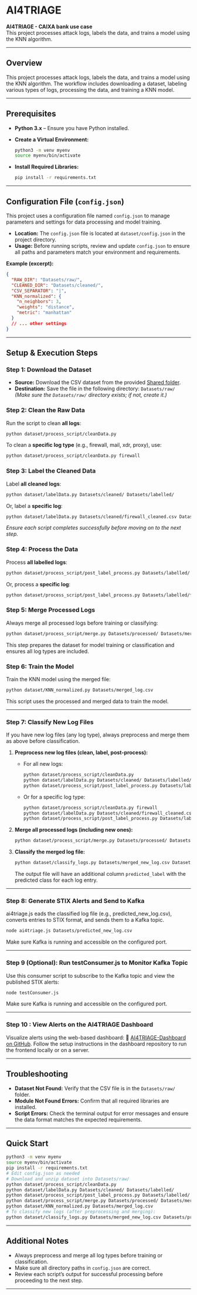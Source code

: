 # AI4TRIAGE

**AI4TRIAGE - CAIXA bank use case**  
This project processes attack logs, labels the data, and trains a model using the KNN algorithm.

---

## Overview

This project processes attack logs, labels the data, and trains a model using the KNN algorithm. The workflow includes downloading a dataset, labeling various types of logs, processing the data, and training a KNN model.

---

## Prerequisites

- **Python 3.x** – Ensure you have Python installed.

- **Create a Virtual Environment:**
  ```bash
  python3 -m venv myenv
  source myenv/bin/activate
  ```

- **Install Required Libraries:**
  ```bash
  pip install -r requirements.txt
  ```

---

## Configuration File (`config.json`)

This project uses a configuration file named `config.json` to manage parameters and settings for data processing and model training.

- **Location:** The `config.json` file is located at `dataset/config.json` in the project directory.
- **Usage:** Before running scripts, review and update `config.json` to ensure all paths and parameters match your environment and requirements.

**Example (excerpt):**
```json
{
  "RAW_DIR": "Datasets/raw/",
  "CLEANED_DIR": "Datasets/cleaned/",
  "CSV_SEPARATOR": "|",
  "KNN_normalized": {
    "n_neighbors": 3,
    "weights": "distance",
    "metric": "manhattan"
  }
  // ... other settings
}
```

---

## Setup & Execution Steps

### Step 1: Download the Dataset

- **Source:** Download the CSV dataset from the provided [Shared folder](https://tecnalia365.sharepoint.com/sites/TEAMGRP106747HORIZON/Documentos%20compartidos/General/AI4CYBER_Project/Work%20Packages/WP07%20Demonstration%20in%20Use%20Cases/Use_Cases/UC2%20(CXB)/Datasets.zip?csf=1&web=1&e=IeQIlM&CID=147571dc-8f18-4fc7-adda-8323ca2b8ec1).
- **Destination:** Save the file in the following directory: `Datasets/raw/`
  *(Make sure the `Datasets/raw/` directory exists; if not, create it.)*

### Step 2: Clean the Raw Data

Run the script to clean **all logs**:
```bash
python dataset/process_script/cleanData.py
```
To clean a **specific log type** (e.g., firewall, mail, xdr, proxy), use:
```bash
python dataset/process_script/cleanData.py firewall
```

### Step 3: Label the Cleaned Data

Label **all cleaned logs**:
```bash
python dataset/labelData.py Datasets/cleaned/ Datasets/labelled/
```
Or, label a **specific log**:
```bash
python dataset/labelData.py Datasets/cleaned/firewall_cleaned.csv Datasets/labelled/firewall_labelled.csv
```

*Ensure each script completes successfully before moving on to the next step.*

### Step 4: Process the Data

Process **all labelled logs**:
```bash
python dataset/process_script/post_label_process.py Datasets/labelled/ Datasets/processed/
```
Or, process a **specific log**:
```bash
python dataset/process_script/post_label_process.py Datasets/labelled/firewall_labelled.csv Datasets/processed/firewall_processed.csv
```

### Step 5: Merge Processed Logs

Always merge all processed logs before training or classifying:
```bash
python dataset/process_script/merge.py Datasets/processed/ Datasets/merged_log.csv
```
This step prepares the dataset for model training or classification and ensures all log types are included.

### Step 6: Train the Model

Train the KNN model using the merged file:
```bash
python dataset/KNN_normalized.py Datasets/merged_log.csv
```
This script uses the processed and merged data to train the model.

---

### Step 7: Classify New Log Files

If you have new log files (any log type), always preprocess and merge them as above before classification.

1. **Preprocess new log files (clean, label, post-process):**
   - For all new logs:
     ```bash
     python dataset/process_script/cleanData.py
     python dataset/labelData.py Datasets/cleaned/ Datasets/labelled/
     python dataset/process_script/post_label_process.py Datasets/labelled/ Datasets/processed/
     ```
   - Or for a specific log type:
     ```bash
     python dataset/process_script/cleanData.py firewall
     python dataset/labelData.py Datasets/cleaned/firewall_cleaned.csv Datasets/labelled/firewall_labelled.csv
     python dataset/process_script/post_label_process.py Datasets/labelled/firewall_labelled.csv Datasets/processed/firewall_processed.csv
     ```

2. **Merge all processed logs (including new ones):**
   ```bash
   python dataset/process_script/merge.py Datasets/processed/ Datasets/merged_new_log.csv
   ```

3. **Classify the merged log file:**
   ```bash
   python dataset/classify_logs.py Datasets/merged_new_log.csv Datasets/predicted_new_log.csv knn_model.joblib
   ```
   The output file will have an additional column `predicted_label` with the predicted class for each log entry.

---
### Step 8: Generate STIX Alerts and Send to Kafka
ai4triage.js eads the classified log file (e.g., predicted_new_log.csv), converts entries to STIX format, and sends them to a Kafka topic.
   ```bash
   node ai4triage.js Datasets/predicted_new_log.csv
   ```
Make sure Kafka is running and accessible on the configured port.

---
### Step 9 (Optional): Run testConsumer.js to Monitor Kafka Topic
Use this consumer script to subscribe to the Kafka topic and view the published STIX alerts:

   ```bash
   node testConsumer.js
   ```
Make sure Kafka is running and accessible on the configured port.

---
### Step 10 : View Alerts on the AI4TRIAGE Dashboard
Visualize alerts using the web-based dashboard:
🔗 [AI4TRIAGE-Dashboard on GitHub](https://github.com/montimage-projects/AI4TRIAGE-Dashboard).
Follow the setup instructions in the dashboard repository to run the frontend locally or on a server.

---
## Troubleshooting

- **Dataset Not Found:** Verify that the CSV file is in the `Datasets/raw/` folder.
- **Module Not Found Errors:** Confirm that all required libraries are installed.
- **Script Errors:** Check the terminal output for error messages and ensure the data format matches the expected requirements.

---

## Quick Start

```bash
python3 -m venv myenv
source myenv/bin/activate
pip install -r requirements.txt
# Edit config.json as needed
# Download and unzip dataset into Datasets/raw/
python dataset/process_script/cleanData.py
python dataset/labelData.py Datasets/cleaned/ Datasets/labelled/
python dataset/process_script/post_label_process.py Datasets/labelled/ Datasets/processed/
python dataset/process_script/merge.py Datasets/processed/ Datasets/merged_log.csv
python dataset/KNN_normalized.py Datasets/merged_log.csv
# To classify new logs (after preprocessing and merging):
python dataset/classify_logs.py Datasets/merged_new_log.csv Datasets/predicted_new_log.csv knn_model.joblib
```

---

## Additional Notes

- Always preprocess and merge all log types before training or classification.
- Make sure all directory paths in `config.json` are correct.
- Review each script’s output for successful processing before proceeding to the next step.

---
